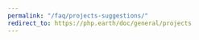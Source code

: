 ```yaml
---
permalink: "/faq/projects-suggestions/"
redirect_to: https://php.earth/doc/general/projects
---
```

